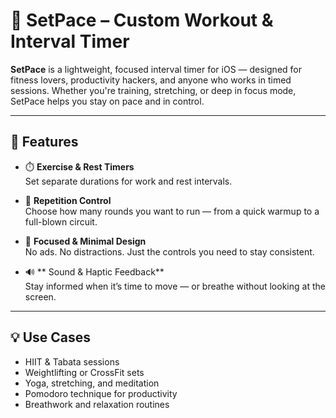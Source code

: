 # 📱 SetPace – Custom Workout & Interval Timer

**SetPace** is a lightweight, focused interval timer for iOS — designed for fitness lovers, productivity hackers, and anyone who works in timed sessions. Whether you're training, stretching, or deep in focus mode, SetPace helps you stay on pace and in control.

---

## 🚀 Features

- ⏱️ **Exercise & Rest Timers**  
  Set separate durations for work and rest intervals.

- 🔁 **Repetition Control**  
  Choose how many rounds you want to run — from a quick warmup to a full-blown circuit.

- 🎯 **Focused & Minimal Design**  
  No ads. No distractions. Just the controls you need to stay consistent.

- 🔊 ** Sound & Haptic Feedback**  
  Stay informed when it’s time to move — or breathe without looking at the screen.

---

## 💡 Use Cases

- HIIT & Tabata sessions  
- Weightlifting or CrossFit sets  
- Yoga, stretching, and meditation  
- Pomodoro technique for productivity  
- Breathwork and relaxation routines
